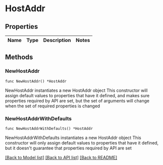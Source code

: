 # HostAddr

## Properties

Name | Type | Description | Notes
------------ | ------------- | ------------- | -------------

## Methods

### NewHostAddr

`func NewHostAddr() *HostAddr`

NewHostAddr instantiates a new HostAddr object
This constructor will assign default values to properties that have it defined,
and makes sure properties required by API are set, but the set of arguments
will change when the set of required properties is changed

### NewHostAddrWithDefaults

`func NewHostAddrWithDefaults() *HostAddr`

NewHostAddrWithDefaults instantiates a new HostAddr object
This constructor will only assign default values to properties that have it defined,
but it doesn't guarantee that properties required by API are set


[[Back to Model list]](../README.md#documentation-for-models) [[Back to API list]](../README.md#documentation-for-api-endpoints) [[Back to README]](../README.md)


